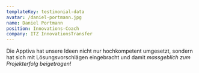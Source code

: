 ```yaml
---
templateKey: testimonial-data
avatar: /daniel-portmann.jpg
name: Daniel Portmann
position: Innovations-Coach
company: ITZ InnovationsTransfer
---
```


Die Apptiva hat unsere Ideen nicht nur hochkompetent umgesetzt, sondern hat sich mit Lösungsvorschlägen eingebracht und damit *massgeblich zum Projekterfolg beigetragen!*
